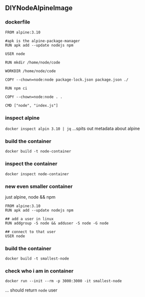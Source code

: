 ## DIYNodeAlpineImage
### dockerfile
```
FROM alpine:3.10

#apk is the alpine-package-manager
RUN apk add --update nodejs npm

USER node

RUN mkdir /home/node/code

WORKDIR /home/node/code

COPY --chown=node:node package-lock.json package.json ./

RUN npm ci

COPY --chown=node:node . .

CMD ["node", "index.js"]
```

### inspect alpine
```docker inspect alpin 3.10 | jq```
...spits out metadata about alpine

### build the container
```
docker build -t node-container
```

### inspect the container
```
docker inspect node-container
```

### new even smaller container
just alpine, node && npm
```
FROM alpine:3.10
RUN apk add --update nodejs npm

## add a user in linux
RUN addgroup -S node && adduser -S node -G node

## connect to that user
USER node
```

### build the container
```
docker build -t smallest-node
```

### check who i am in container
```
docker run --init --rm -p 3000:3000 -it smallest-node
```
... should return ```node``` user
